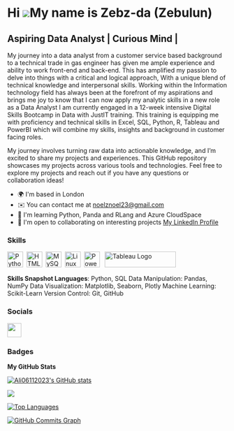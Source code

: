 
Hi ![](https://user-images.githubusercontent.com/18350557/176309783-0785949b-9127-417c-8b55-ab5a4333674e.gif)My name is Zebz-da (Zebulun)
=========================================================================================================================================

Aspiring Data Analyst | Curious Mind | 
--------------------------------------------------

My journey into a data analyst from a customer service based background to a technical trade in gas engineer has given me ample experience and ability to work front-end and back-end. This has amplified my passion to delve into things with a critical and logical approach, With a unique blend of technical knowledge and interpersonal skills. 
Working within the Information technology field has always been at the forefront of my aspirations and brings me joy to know that I can now apply my analytic skills in a new role as a Data Analyst I am currently engaged in a 12-week intensive Digital Skills Bootcamp in Data with JustIT training. This training is equipping me with proficiency and technical skills in Excel, SQL, Python, R, Tableau and PowerBI which will combine my skills, insights and background in customer facing roles.

My journey involves turning raw data into actionable knowledge, and I’m excited to share my projects and experiences. This GitHub repository showcases my projects across various tools and technologies. Feel free to explore my projects and reach out if you have any questions or collaboration ideas!


* 🌍  I'm based in London
* ✉️  You can contact me at [noelznoel23@gmail.com](mailto:noelznoel23@gmail.com)
* 🧠  I'm learning Python, Panda and RLang and Azure CloudSpace
* 🤝  I'm open to collaborating on interesting projects
 <a href="https://www.linkedin.com/in/zebulun-ackah-437405b2/" target="_blank">My LinkedIn Profile</a>
  

### Skills

<p align="left">
<a href="https://www.python.org/" target="_blank" rel="noreferrer"><img src="https://raw.githubusercontent.com/danielcranney/readme-generator/main/public/icons/skills/python-colored.svg" width="36" height="36" alt="Python" /></a>&nbsp;&nbsp;<a href="https://developer.mozilla.org/en-US/docs/Glossary/HTML5" target="_blank" rel="noreferrer"><img src="https://raw.githubusercontent.com/danielcranney/readme-generator/main/public/icons/skills/html5-colored.svg" width="36" height="36" alt="HTML5" /></a>&nbsp;&nbsp;<a href="https://www.mysql.com/" target="_blank" rel="noreferrer"><img src="https://raw.githubusercontent.com/danielcranney/readme-generator/main/public/icons/skills/mysql-colored.svg" width="36" height="36" alt="MySQL" /></a>&nbsp;&nbsp;<a href="https://www.linux.org" target="_blank" rel="noreferrer"><img src="https://raw.githubusercontent.com/danielcranney/readme-generator/main/public/icons/skills/linux-colored.svg" width="36" height="36" alt="Linux" /></a>&nbsp;&nbsp;<a href="https://app.powerbi.com/" target="_blank" rel="noreferrer"><img src="https://cdn.worldvectorlogo.com/logos/power-bi.svg" width="36" height="36" alt="PowerBI" /></a>&nbsp;&nbsp;
<a href="[https://tableau.com/](https://public.tableau.com/app/profile/zeb.ackah/vizzes)" target="_blank" rel="noreferrer; return false;"><img src="https://raw.githubusercontent.com/gilbarbara/logos/main/logos/tableau.svg" width="163" height="36" alt="Tableau Logo" /></a>&nbsp;&nbsp;
</p>
 
**Skills Snapshot Languages**: Python, SQL Data Manipulation: Pandas, NumPy Data Visualization: Matplotlib, Seaborn, Plotly Machine Learning: Scikit-Learn Version Control: Git, GitHub
 
### Socials
 
<p align="left"> <a href="https://www.github.com/Zebz-da" target="_blank" rel="noreferrer"> <picture> <source media="(prefers-color-scheme: dark)" srcset="https://raw.githubusercontent.com/danielcranney/readme-generator/main/public/icons/socials/github-dark.svg" /> <source media="(prefers-color-scheme: light)" srcset="https://raw.githubusercontent.com/danielcranney/readme-generator/main/public/icons/socials/github.svg" /> <img src="https://raw.githubusercontent.com/danielcranney/readme-generator/main/public/icons/socials/github.svg" width="32" height="32" /> </picture> </a></p>
 
### Badges
 
<b>My GitHub Stats</b>
 
<a href="http://www.github.com/Zebz-da"><img src="https://github-readme-stats.vercel.app/api?username=Zebz-da&show_icons=true&hide=&count_private=true&title_color=0891b2&text_color=ffffff&icon_color=0891b2&bg_color=1c1917&hide_border=true&show_icons=true" alt="Ali06112023's GitHub stats" /></a>
 
<a href="http://www.github.com/Zebz-da"><img src="https://github-readme-streak-stats.herokuapp.com/?user=Zebz-da&stroke=ffffff&background=1c1917&ring=0891b2&fire=0891b2&currStreakNum=ffffff&currStreakLabel=0891b2&sideNums=ffffff&sideLabels=ffffff&dates=ffffff&hide_border=true" /></a>
 
<a href="https://github.com/Zebz-da" align="left"><img src="https://github-readme-stats.vercel.app/api/top-langs?username=Zebz-da&show_icons=true&locale=en&layout=compact&theme=chartreuse-dark%22" alt="Top Languages" /></a>
 
 
<a href="http://www.github.com/Zebz-da"><img src="https://github-readme-activity-graph.cyclic.app/graph?username=Zebz-da&bg_color=1c1917&color=ffffff&line=0891b2&point=ffffff&area_color=1c1917&area=true&hide_border=true&custom_title=GitHub%20Commits%20Graph" alt="GitHub Commits Graph" /></a>
 
